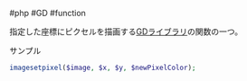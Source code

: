#php #GD #function 

指定した座標にピクセルを描画する[GDライブラリ](GDライブラリ.md)の関数の一つ。

サンプル
```php
imagesetpixel($image, $x, $y, $newPixelColor);
```